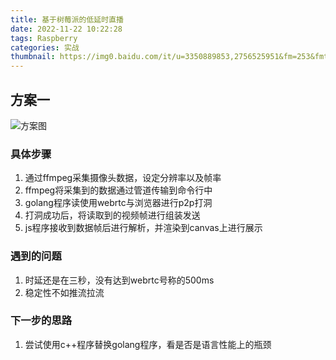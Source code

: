```yaml
---
title: 基于树莓派的低延时直播
date: 2022-11-22 10:22:28
tags: Raspberry
categories: 实战
thumbnail: https://img0.baidu.com/it/u=3350889853,2756525951&fm=253&fmt=auto&app=138&f=JPEG?w=900&h=450
---
```

## 方案一
![方案图](https://tvax2.sinaimg.cn/large/9f8a45fbgy1h8dp9zn33oj20ms0d7gm5.jpg)
### 具体步骤
1. 通过ffmpeg采集摄像头数据，设定分辨率以及帧率
1. ffmpeg将采集到的数据通过管道传输到命令行中
1. golang程序读使用webrtc与浏览器进行p2p打洞
1. 打洞成功后，将读取到的视频帧进行组装发送
1. js程序接收到数据帧后进行解析，并渲染到canvas上进行展示
### 遇到的问题
1. 时延还是在三秒，没有达到webrtc号称的500ms
1. 稳定性不如推流拉流
### 下一步的思路
1. 尝试使用c++程序替换golang程序，看是否是语言性能上的瓶颈